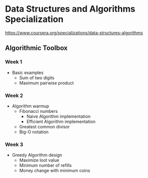 # Data Structures and Algorithms Specialization
https://www.coursera.org/specializations/data-structures-algorithms

## Algorithmic Toolbox

### Week 1
* Basic examples
  * Sum of two digits
  * Maximum pairwise product

### Week 2
* Algorithm warmup
  * Fibonacci numbers
    * Naive Algorithm implementation
    * Efficient Algorithm implementation
  * Greatest common divisor
  * Big-O notation

### Week 3
* Greedy Algorithm design
  * Maximize loot value
  * Minimum number of refills
  * Money change with minimum coins
  